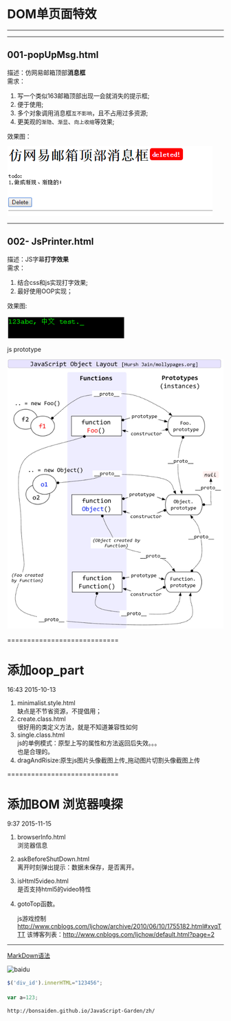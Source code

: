 # DOM单页面特效
----------------------------


----------------------------
## 001-popUpMsg.html  
描述：仿网易邮箱顶部**消息框**  
需求：  

1. 写一个类似163邮箱顶部出现一会就消失的提示框; 
2. 便于使用;
3. 多个对象调用消息框`互不影响`，且不占用过多资源;
4. 更美观的`渐隐`、`渐显`、`向上收缩`等效果;

效果图：

![example](images/DOM001.png "悬浮提示框")  


----------------------

## 002-  JsPrinter.html
描述：JS字幕**打字效果**  
需求：  

1. 结合css和js实现打字效果;  
2. 最好使用OOP实现；

效果图:

![Printer](images/JsPrinter.png "JsPrinter") 



js prototype

![Printer](images/javascript_object_layout.jpg "js prototypes") 








============================
# 添加oop_part
16:43 2015-10-13

1. minimalist.style.html  
	缺点是不节省资源，不提倡用；  
2. create.class.html  
	很好用的类定义方法，就是不知道兼容性如何  
3. single.class.html  
	js的单例模式：原型上写的属性和方法返回后失效。。。  
	也是合理的。
4. dragAndRisize:原生js图片头像截图上传_拖动图片切割头像截图上传




============================
# 添加BOM  浏览器嗅探  
9:37 2015-11-15  

1. browserInfo.html  
	浏览器信息  
	
2. askBeforeShutDown.html  
	离开时刻弹出提示：数据未保存，是否离开。  
	
3.	isHtml5video.html  
是否支持html5的video特性  

4. gotoTop函数。

	
	
	
	js游戏控制
	http://www.cnblogs.com/ljchow/archive/2010/06/10/1755182.html#xyqTTT
	该博客列表：http://www.cnblogs.com/ljchow/default.html?page=2
---
[MarkDown语法](http://sspai.com/25137)

![baidu](http://www.baidu.com/img/bdlogo.gif "百度logo")  



```Javascript
$('div_id').innerHTML="123456";

var a=123;
```

```
http://bonsaiden.github.io/JavaScript-Garden/zh/


```